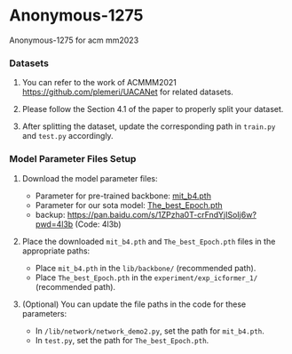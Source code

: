 # Anonymous-1275
Anonymous-1275 for acm mm2023

### Datasets
1. You can refer to the work of ACMMM2021 https://github.com/plemeri/UACANet for related datasets.

2. Please follow the Section 4.1 of the paper to properly split your dataset. 
3. After splitting the dataset, update the corresponding path in `train.py` and `test.py` accordingly.



### Model Parameter Files Setup
1. Download the model parameter files:
   - Parameter for pre-trained backbone: [mit_b4.pth](https://pan.baidu.com/s/1ZPzha0T-crFndYjISoIj6w?pwd=4l3b)
   - Parameter for our sota model: [The_best_Epoch.pth](https://pan.baidu.com/s/1ZPzha0T-crFndYjISoIj6w?pwd=4l3b)
   - backup: https://pan.baidu.com/s/1ZPzha0T-crFndYjISoIj6w?pwd=4l3b (Code: 4l3b)

2. Place the downloaded `mit_b4.pth` and `The_best_Epoch.pth` files in the appropriate paths:
   - Place `mit_b4.pth` in the `lib/backbone/` (recommended path).
   - Place `The_best_Epoch.pth` in the `experiment/exp_icformer_1/` (recommended path).

3. (Optional) You can update the file paths in the code for these parameters:

   - In `/lib/network/network_demo2.py`, set the path for `mit_b4.pth`.
   - In `test.py`, set the path for `The_best_Epoch.pth`.



